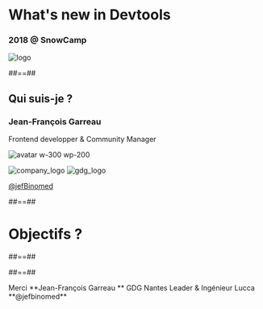 

<!-- .slide: class="first-slide" -->


# What's new in Devtools
### 2018  @ **SnowCamp**

![logo](assets/images/devtools.jpg)


##==##

<!-- .slide: class="who-am-i" -->

## Qui suis-je ?

### Jean-François Garreau

<!-- .element: class="descjf" -->
Frontend developper & Community Manager

![avatar w-300 wp-200](assets/images/jf.jpg)


![company_logo](assets/images/lucca_logo.png)
![gdg_logo](assets/images/GDG-Logo-carre.png)

<!-- .element: class="twitter" -->
[@jefBinomed](https://twitter.com/jefBinomed)



##==##

<!-- .slide: class="transition-black"-->

# Objectifs ?


##==##

<!-- .slide: class="transition-black"-->


##==##

<!-- .slide: class="last-slide" -->

<!-- .element: class="thank-message" --> Merci

<!-- .element: class="presenter" --> **Jean-François Garreau  **

<!-- .element: class="work-rule" --> GDG Nantes Leader & Ingénieur Lucca

<!-- .element: class="email" --> **@jefbinomed**

